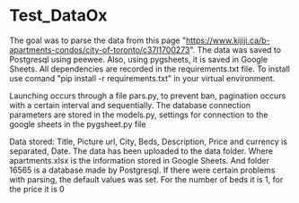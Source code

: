 # Test_DataOx
The goal was to parse the data from this page "https://www.kijiji.ca/b-apartments-condos/city-of-toronto/c37l1700273".
The data was saved to Postgresql using peewee. Also, using pygsheets, it is saved in Google Sheets.
All dependencies are recorded in the requirements.txt file. To install use comand "pip install -r requirements.txt" in your virtual environment.

Launching occurs through a file pars.py, to prevent ban, pagination occurs with a certain interval and sequentially.
The database connection parameters are stored in the models.py, settings for connection to the google sheets in the pygsheet.py file

Data stored: Title, Picture url, City, Beds, Description, Price and currency is separated, Date. 
The data has been uploaded to the data folder. Where apartments.xlsx is the information stored in Google Sheets. And folder 16565 is a database made by Postgresql.
If there were certain problems with parsing, the default values was set. For the number of beds it is 1, for the price it is 0
